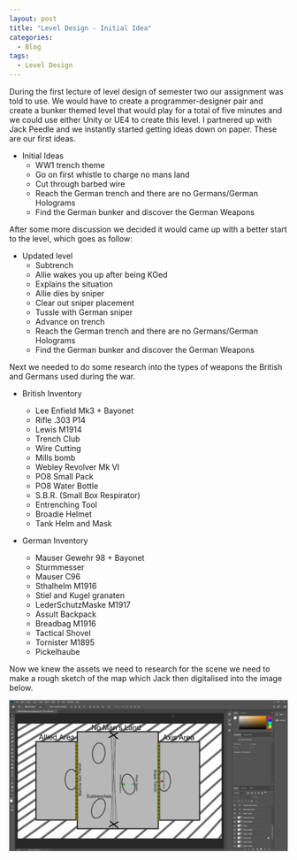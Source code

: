 ```yaml
---
layout: post
title: "Level Design - Initial Idea"
categories:
  - Blog
tags:
  - Level Design
---
```


During the first lecture of level design of semester two our assignment was told to use. We would have to create a programmer-designer pair
and create a bunker themed level that would play for a total of five minutes and we could use either Unity or UE4 to create this level. I partnered up with Jack Peedle and we instantly started getting ideas down on paper. These are our first
ideas.
* Initial Ideas
  * WW1 trench theme
  * Go on first whistle to charge no mans land
  * Cut through barbed wire
  * Reach the German trench and there are no Germans/German Holograms
  * Find the German bunker and discover the German Weapons

After some more discussion we decided it would came up with a better start to the level, which goes as follow:
* Updated level
  * Subtrench
  * Allie wakes you up after being KOed
  * Explains the situation
  * Allie dies by sniper
  * Clear out sniper placement
  * Tussle with German sniper
  * Advance on trench
  * Reach the German trench and there are no Germans/German Holograms
  * Find the German bunker and discover the German Weapons

Next we needed to do some research into the types of weapons the British and Germans used during the war.
* British Inventory
  * Lee Enfield Mk3 + Bayonet
  * Rifle .303 P14
  * Lewis M1914
  * Trench Club
  * Wire Cutting
  * Mills bomb
  * Webley Revolver Mk VI
  * PO8 Small Pack
  * PO8 Water Bottle
  * S.B.R. (Small Box Respirator)
  * Entrenching Tool
  * Broadie Helmet
  * Tank Helm and Mask

* German Inventory
  * Mauser Gewehr 98 + Bayonet
  * Sturmmesser
  * Mauser C96
  * Sthalhelm M1916
  * Stiel and Kugel granaten
  * LederSchutzMaske M1917
  * Assult Backpack
  * Breadbag M1916
  * Tactical Shovel
  * Tornister M1895
  * Pickelhaube

Now we knew the assets we need to research for the scene we need to make a rough sketch of the map which Jack then digitalised into the image below.

![Inital Map Idea](/assets/images/InitialMap.png "Initial Map")

